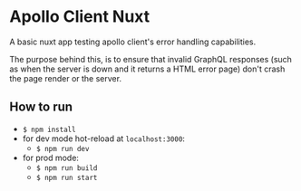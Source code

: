 # Apollo Client Nuxt

A basic nuxt app testing apollo client's error handling capabilities.

The purpose behind this, is to ensure that invalid GraphQL responses (such as when the server is down and it returns a HTML error page) don't crash the page render or the server.

## How to run

* `$ npm install`
* for dev mode hot-reload at `localhost:3000`:
  * `$ npm run dev`
* for prod mode: 
  * `$ npm run build`
  * `$ npm run start`
